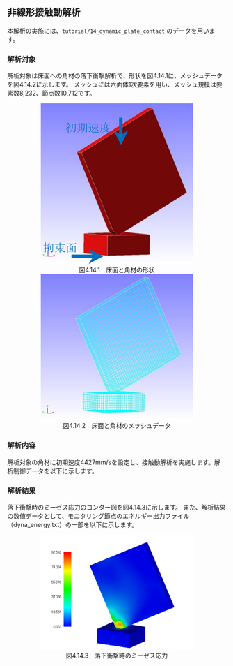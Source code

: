 ##  非線形接触動解析

本解析の実施には、`tutorial/14_dynamic_plate_contact` のデータを用います。

### 解析対象

解析対象は床面への角材の落下衝撃解析で、形状を図4.14.1に、メッシュデータを図4.14.2に示します。
メッシュには六面体1次要素を用い、メッシュ規模は要素数8,232、節点数10,712です。

<div style="text-align: center;">
<img src="./media/tutorial14_01.png" width="350px"><br>
図4.14.1　床面と角材の形状
</div>

<div style="text-align: center;">
<img src="./media/tutorial14_02.png" width="350px"><br>
図4.14.2　床面と角材のメッシュデータ
</div>

### 解析内容

解析対象の角材に初期速度4427mm/sを設定し、接触動解析を実施します。解析制御データを以下に示します。

### 解析結果

落下衝撃時のミーゼス応力のコンター図を図4.14.3に示します。
また、解析結果の数値データとして、モニタリング節点のエネルギー出力ファイル（dyna_energy.txt）の一部を以下に示します。

<div style="text-align: center;">
<img src="./media/tutorial14_03.png" width="350px"><br>
図4.14.3　落下衝撃時のミーゼス応力
</div>


